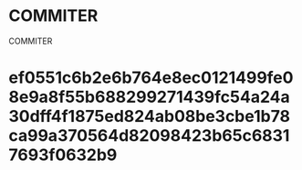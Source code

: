 # COMMITER
COMMITER






# ef0551c6b2e6b764e8ec0121499fe08e9a8f55b688299271439fc54a24a30dff4f1875ed824ab08be3cbe1b78ca99a370564d82098423b65c68317693f0632b9
